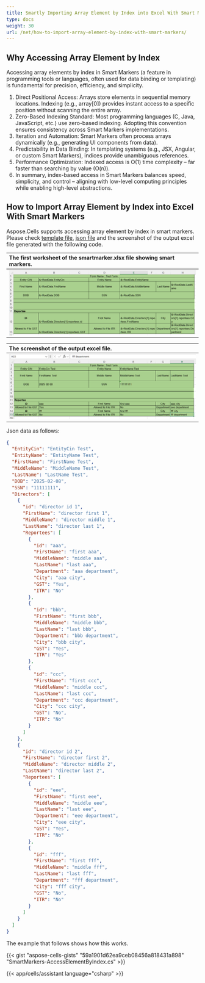 ```yaml
---
title: Smartly Importing Array Element by Index into Excel With Smart Markers
type: docs
weight: 30
url: /net/how-to-import-array-element-by-index-with-smart-markers/
---
```


## **Why Accessing Array Element by Index**
Accessing array elements by index in Smart Markers (a feature in programming tools or languages, often used for data binding or templating) is fundamental for precision, efficiency, and simplicity.

1. Direct Positional Access: Arrays store elements in sequential memory locations. Indexing (e.g., array[0]) provides instant access to a specific position without scanning the entire array.
2. Zero-Based Indexing Standard: Most programming languages (C, Java, JavaScript, etc.) use zero-based indexing. Adopting this convention ensures consistency across Smart Markers implementations.
3. Iteration and Automation: Smart Markers often process arrays dynamically (e.g., generating UI components from data).
4. Predictability in Data Binding: In templating systems (e.g., JSX, Angular, or custom Smart Markers), indices provide unambiguous references.
5. Performance Optimization: Indexed access is O(1) time complexity – far faster than searching by value (O(n)).
6. In summary, index-based access in Smart Markers balances speed, simplicity, and control – aligning with low-level computing principles while enabling high-level abstractions. 

## **How to Import Array Element by Index into Excel With Smart Markers**
Aspose.Cells supports accessing array element by index in smart markers. Please check [template file](ElementByIndex.xlsx), [json file](ElementByIndex.json) and the screenshot of the output excel file generated with the following code.

|**The first worksheet of the smartmarker.xlsx file showing smart markers.**|
| :- |
|![todo:image_alt_text](ElementByIndex1.png)|

|**The screenshot of the output excel file.**|
| :- |
|![todo:image_alt_text](ElementByIndex2.png)|

Json data as follows:
```json data
{
  "EntityCin": "EntityCin Test",
  "EntityName": "EntityName Test",
  "FirstName": "FirstName Test",
  "MiddleName": "MiddleName Test",
  "LastName": "LastName Test",
  "DOB": "2025-02-08",
  "SSN": "11111111",
  "Directors": [
    {
      "id": "director id 1",
      "FirstName": "director first 1",
      "MiddleName": "director middle 1",
      "LastName": "director last 1",
      "Reportees": [
        {
          "id": "aaa",
          "FirstName": "first aaa",
          "MiddleName": "middle aaa",
          "LastName": "last aaa",
          "Department": "aaa department",
          "City": "aaa city",
          "GST": "Yes",
          "ITR": "No"
        },
        {
          "id": "bbb",
          "FirstName": "first bbb",
          "MiddleName": "middle bbb",
          "LastName": "last bbb",
          "Department": "bbb department",
          "City": "bbb city",
          "GST": "Yes",
          "ITR": "Yes"
        },
        {
          "id": "ccc",
          "FirstName": "first ccc",
          "MiddleName": "middle ccc",
          "LastName": "last ccc",
          "Department": "ccc department",
          "City": "ccc city",
          "GST": "No",
          "ITR": "No"
        }
      ]
    },
    {
      "id": "director id 2",
      "FirstName": "director first 2",
      "MiddleName": "director middle 2",
      "LastName": "director last 2",
      "Reportees": [
        {
          "id": "eee",
          "FirstName": "first eee",
          "MiddleName": "middle eee",
          "LastName": "last eee",
          "Department": "eee department",
          "City": "eee city",
          "GST": "Yes",
          "ITR": "No"
        },
        {
          "id": "fff",
          "FirstName": "first fff",
          "MiddleName": "middle fff",
          "LastName": "last fff",
          "Department": "fff department",
          "City": "fff city",
          "GST": "No",
          "ITR": "No"
        }
      ]
    }
  ]
}
```
The example that follows shows how this works.

{{< gist "aspose-cells-gists" "59a1901d62ea9ceb08456a818431a898" "SmartMarkers-AccessElementByIndex.cs" >}}

{{< app/cells/assistant language="csharp" >}}